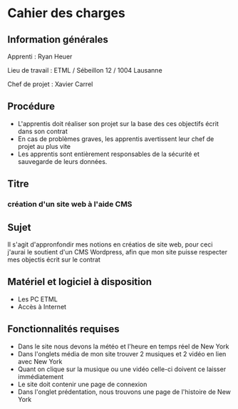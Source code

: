 # Cahier des charges

## Information générales
Apprenti : Ryan Heuer

Lieu de travail : ETML / Sébeillon 12 / 1004 Lausanne

Chef de projet : Xavier Carrel

## Procédure
- L'apprentis doit réaliser son projet sur la base des ces objectifs écrit dans son contrat
- En cas de problèmes graves, les apprentis avertissent leur chef de projet au plus vite
- Les apprentis sont entièrement responsables de la sécurité et sauvegarde de leurs données.

## Titre
### création d'un site web à l'aide CMS

## Sujet
Il s'agit d'appronfondir mes notions en créatios de site web, pour ceci j'aurai le soutient d'un CMS Wordpress, afin que mon site puisse respecter mes objectis écrit sur le contrat

## Matériel et logiciel à disposition
- Les PC ETML
- Accès à Internet

## Fonctionnalités requises 
- Dans le site nous devons la météo et l'heure en temps réel de New York
- Dans l'onglets média de mon site trouver 2 musiques et 2 vidéo en lien avec New York
- Quant on clique sur la musique ou une vidéo celle-ci doivent ce laisser immédiatement
- Le site doit contenir une page de connexion
- Dans l'onglet prédentation, nous trouvons une page de l'histoire de New York
